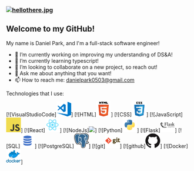 ### [![hellothere.jpg](https://i.postimg.cc/wTL36671/hellothere.jpg)](https://postimg.cc/Whps8cmV)

## Welcome to my GitHub!

My name is Daniel Park, and I'm a full-stack software engineer!

- 🔭 I’m currently working on improving my understanding of DS&A!
- 🌱 I’m currently learning typescript!
- 👯 I’m looking to collaborate on a new project, so reach out!
- 💬 Ask me about anything that you want!
- 📫 How to reach me: danielpark0503@gmail.com

Technologies that I use:

[![VisualStudioCode]<img height="40" src='https://raw.githubusercontent.com/github/explore/80688e429a7d4ef2fca1e82350fe8e3517d3494d/topics/visual-studio-code/visual-studio-code.png'>]
[![HTML]<img height="40" src='https://raw.githubusercontent.com/github/explore/80688e429a7d4ef2fca1e82350fe8e3517d3494d/topics/html/html.png'>]
[![CSS]<img height="40" src='https://raw.githubusercontent.com/github/explore/80688e429a7d4ef2fca1e82350fe8e3517d3494d/topics/css/css.png'>]
[![JavaScript]<img height="40" src='https://raw.githubusercontent.com/github/explore/80688e429a7d4ef2fca1e82350fe8e3517d3494d/topics/javascript/javascript.png'>]
[![React]<img height="40" src='https://raw.githubusercontent.com/github/explore/80688e429a7d4ef2fca1e82350fe8e3517d3494d/topics/react/react.png'>]
[![NodeJs]<img height="40" src='(https://raw.githubusercontent.com/github/explore/80688e429a7d4ef2fca1e82350fe8e3517d3494d/topics/nodejs/nodejs.png'>]
[![Python]<img height="40" src='https://raw.githubusercontent.com/github/explore/80688e429a7d4ef2fca1e82350fe8e3517d3494d/topics/python/python.png'>]
[![Flask]<img height="40" src='https://raw.githubusercontent.com/github/explore/80688e429a7d4ef2fca1e82350fe8e3517d3494d/topics/flask/flask.png'>]
[![SQL]<img height="40" src='https://raw.githubusercontent.com/github/explore/80688e429a7d4ef2fca1e82350fe8e3517d3494d/topics/sql/sql.png'>]
[![PostgreSQL]<img height="40" src='https://raw.githubusercontent.com/github/explore/80688e429a7d4ef2fca1e82350fe8e3517d3494d/topics/postgresql/postgresql.png'>]
[![git]<img height="40" src='https://raw.githubusercontent.com/github/explore/80688e429a7d4ef2fca1e82350fe8e3517d3494d/topics/git/git.png'>]
[![github]<img height="40" src='https://raw.githubusercontent.com/github/explore/78df643247d429f6cc873026c0622819ad797942/topics/github/github.png'>]
[![Docker]<img height="40" src='https://raw.githubusercontent.com/github/explore/80688e429a7d4ef2fca1e82350fe8e3517d3494d/topics/docker/docker.png'>]




